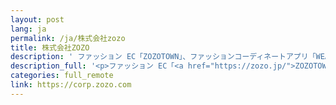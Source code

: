 ```yaml
---
layout: post
lang: ja
permalink: /ja/株式会社zozo
title: 株式会社ZOZO
description: ' ファッション EC「ZOZOTOWN」、ファッションコーディネートアプリ「WEAR by ZOZO」、超パーソナルスタイリングサービス「niaulab by ZOZO」などの各種サービスの企画・開発・運営や、「ZOZOSUIT」「ZOZOMAT」「ZOZOGLASS」などの計測テクノロジーの開発・活用をおこなっています。また、カスタマーサポート、物流拠点「ZOZOBASE」を運営しています。開発部門は全国在宅勤務制度やフルフレックスタイム制度が利用できます。 (募集中) '
description_full: '<p>ファッション EC「<a href="https://zozo.jp/">ZOZOTOWN</a>」、ファッションコーディネートアプリ「<a href="https://wear.jp/">WEAR by ZOZO</a>」、超パーソナルスタイリングサービス「<a href="https://niaulab.com/">niaulab by ZOZO</a>」などの各種サービスの企画・開発・運営や、「<a href="https://corp.zozo.com/measurement-technology/">ZOZOSUIT</a>」「<a href="https://zozo.jp/zozomat/">ZOZOMAT</a>」「<a href="https://zozo.jp/zozoglass/">ZOZOGLASS</a>」などの計測テクノロジーの開発・活用をおこなっています。また、カスタマーサポート、物流拠点「ZOZOBASE」を運営しています。開発部門は全国在宅勤務制度やフルフレックスタイム制度が利用できます。 <a href="https://corp.zozo.com/recruit/">(募集中)</a></p>'
categories: full_remote
link: https://corp.zozo.com
---
```

